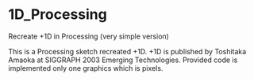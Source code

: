 1D_Processing
=============

Recreate +1D in Processing (very simple version)

This is a Processing sketch recreated +1D.
+1D is published by Toshitaka Amaoka at SIGGRAPH 2003 Emerging Technologies.
Provided code is implemented only one graphics which is pixels.
